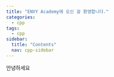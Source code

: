 ```yaml
---
title: "ENVY Academy에 오신 걸 환영합니다."
categories:
  - cpp
tags:
  - cpp
sidebar:
  title: "Contents"
  nav: cpp-sidebar
---
```



안녕하세요